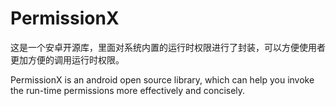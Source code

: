 # PermissionX
这是一个安卓开源库，里面对系统内置的运行时权限进行了封装，可以方便使用者更加方便的调用运行时权限。

PermissionX is an android open source library, which can help you invoke the run-time permissions more effectively and concisely.